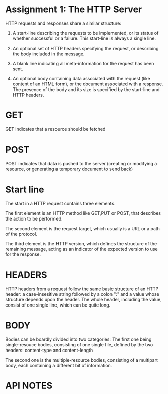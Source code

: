 # Assignment 1: The HTTP Server

HTTP requests and responses share a similar structure:
1. A start-line describing the requests to be implemented, or its status of whether successful or a failure. This start-line is always a single line.

2. An optional set of HTTP headers specifying the request, or describing the body included in the message.

3. A blank line indicating all meta-information for the request has been sent.

4. An optional body containing data associated with the request (like content of an HTML form), or the document associated with a response. The presence of the body and its size is specified by the start-line and HTTP headers.

# GET
GET indicates that a resource should be fetched

# POST 
POST indicates that data is pushed to the server (creating or modifying a resource, or generating a temporary document to send back)

# Start line
The start in a HTTP request contains three elements. 

The first element is an HTTP method like GET,PUT or POST, that describes the action to be performed.

The second element is the request target, which usually is a URL or a path of the protocol.

The third element is the HTTP version, which defines the structure of the remaining message, acting as an indicator of the expected version to use for the response.

# HEADERS
HTTP headers from a request follow the same basic structure of an HTTP header: a case-insesitive string followed by a colon ":" and a value whose structure depends upon the header. The whole header, including the value, consist of one single line, which can be quite long.

# BODY
Bodies can be boardly divided into two categories:
The first one being single-resouce bodies, consisting of one single file, defined by the two headers: content-type and content-length

The second one is the multiple-resource bodies, consisting of a multipart body, each containing a different bit of information.

# API NOTES
